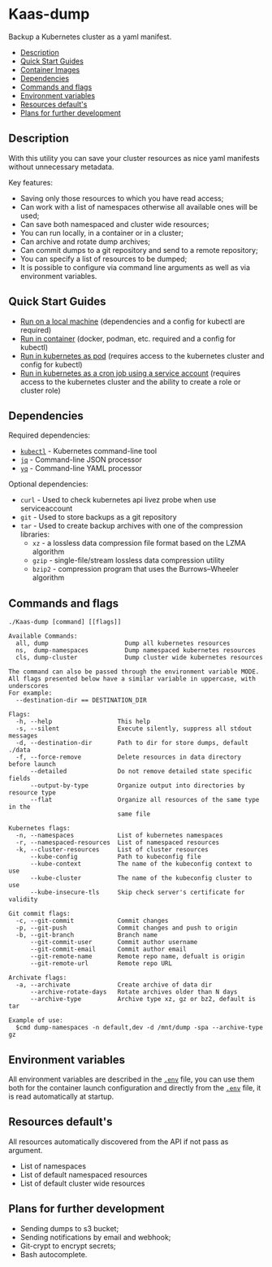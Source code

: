 # Kaas-dump <!-- omit in toc -->

Backup a Kubernetes cluster as a yaml manifest.

* [Description](#description)
* [Quick Start Guides](#quick-start-guides)
* [Container Images](#container-images)
* [Dependencies](#dependencies)
* [Commands and flags](#commands-and-flags)
* [Environment variables](#environment-variables)
* [Resources default's](#resources-defaults)
* [Plans for further development](#plans-for-further-development)

## Description

With this utility you can save your cluster resources as nice yaml
manifests without unnecessary metadata.

Key features:

* Saving only those resources to which you have read access;
* Can work with a list of namespaces otherwise all available ones will be used;
* Can save both namespaced and cluster wide resources;
* You can run locally, in a container or in a cluster;
* Can archive and rotate dump archives;
* Can commit dumps to a git repository and send to a remote repository;
* You can specify a list of resources to be dumped;
* It is possible to configure via command line arguments as well as via
  environment variables.

## Quick Start Guides

* [Run on a local machine](./docs/local.md)
  (dependencies and a config for kubectl are required)
* [Run in container](./docs/container.md)
  (docker, podman, etc. required and a config for kubectl)
* [Run in kubernetes as pod](./docs/pod.md)
  (requires access to the kubernetes cluster and config for kubectl)
* [Run in kubernetes as a cron job using a service account](./docs/cronjob.md)
  (requires access to the kubernetes cluster and
  the ability to create a role or cluster role)
  
## Dependencies

Required dependencies:

* [`kubectl`](https://kubernetes.io/docs/tasks/tools/install-kubectl/) -
  Kubernetes command-line tool
* [`jq`](https://github.com/stedolan/jq) - Command-line JSON processor
* [`yq`](https://github.com/mikefarah/yq) - Command-line YAML processor

Optional dependencies:

* `curl` - Used to check kubernetes api livez probe when use serviceaccount
* `git` - Used to store backups as a git repository
* `tar` - Used to create backup archives with one of the compression libraries:
  * `xz` - a lossless data compression file format based on the LZMA algorithm
  * `gzip` - single-file/stream lossless data compression utility
  * `bzip2` - compression program that uses the Burrows–Wheeler algorithm

## Commands and flags

```text
./Kaas-dump [command] [[flags]]

Available Commands:
  all, dump                     Dump all kubernetes resources
  ns,  dump-namespaces          Dump namespaced kubernetes resources
  cls, dump-cluster             Dump cluster wide kubernetes resources

The command can also be passed through the environment variable MODE.
All flags presented below have a similar variable in uppercase, with underscores
For example:
  --destination-dir == DESTINATION_DIR 

Flags:
  -h, --help                  This help
  -s, --silent                Execute silently, suppress all stdout messages
  -d, --destination-dir       Path to dir for store dumps, default ./data
  -f, --force-remove          Delete resources in data directory before launch
      --detailed              Do not remove detailed state specific fields
      --output-by-type        Organize output into directories by resource type
      --flat                  Organize all resources of the same type in the
                              same file

Kubernetes flags:
  -n, --namespaces            List of kubernetes namespaces
  -r, --namespaced-resources  List of namespaced resources
  -k, --cluster-resources     List of cluster resources
      --kube-config           Path to kubeconfig file
      --kube-context          The name of the kubeconfig context to use
      --kube-cluster          The name of the kubeconfig cluster to use
      --kube-insecure-tls     Skip check server's certificate for validity

Git commit flags:
  -c, --git-commit            Commit changes
  -p, --git-push              Commit changes and push to origin
  -b, --git-branch            Branch name
      --git-commit-user       Commit author username
      --git-commit-email      Commit author email
      --git-remote-name       Remote repo name, defualt is origin
      --git-remote-url        Remote repo URL

Archivate flags:
  -a, --archivate             Create archive of data dir
      --archive-rotate-days   Rotate archives older than N days
      --archive-type          Archive type xz, gz or bz2, default is tar

Example of use:
  $cmd dump-namespaces -n default,dev -d /mnt/dump -spa --archive-type gz
```

## Environment variables

All environment variables are described in the [`.env`](./.env) file,
you can use them both for the container launch configuration and
directly from the [`.env`](./.env) file, it is read automatically at startup.

## Resources default's

All resources automatically discovered from the API if not pass as argument.

* List of namespaces
* List of default namespaced resources
* List of default cluster wide resources

## Plans for further development 

* Sending dumps to s3 bucket;
* Sending notifications by email and webhook;
* Git-crypt to encrypt secrets;
* Bash autocomplete.

<!--
Title: Kaas-dump
Description: Backup a Kubernetes cluster as a yaml manifest.
Author: WoozyMasta
Keywords:
  kubernetes save deployment yaml
  kubectl get yaml file
  kubectl get yaml from service
  kubectl get deployment yaml
  kubectl save yaml
  kubectl generate yaml
  kubernetes json to yaml
  kubernetes export deployment yaml
  kubernetes dump yaml
  kubectl dump yaml
  kubectl describe to yaml
-->

